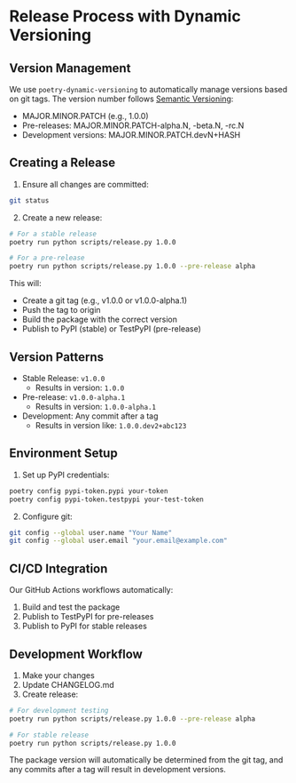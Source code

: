# Release Process with Dynamic Versioning

## Version Management

We use `poetry-dynamic-versioning` to automatically manage versions based on git tags. The version number follows [Semantic Versioning](https://semver.org/):

- MAJOR.MINOR.PATCH (e.g., 1.0.0)
- Pre-releases: MAJOR.MINOR.PATCH-alpha.N, -beta.N, -rc.N
- Development versions: MAJOR.MINOR.PATCH.devN+HASH

## Creating a Release

1. Ensure all changes are committed:
```bash
git status
```

2. Create a new release:
```bash
# For a stable release
poetry run python scripts/release.py 1.0.0

# For a pre-release
poetry run python scripts/release.py 1.0.0 --pre-release alpha
```

This will:
- Create a git tag (e.g., v1.0.0 or v1.0.0-alpha.1)
- Push the tag to origin
- Build the package with the correct version
- Publish to PyPI (stable) or TestPyPI (pre-release)

## Version Patterns

- Stable Release: `v1.0.0`
  - Results in version: `1.0.0`
- Pre-release: `v1.0.0-alpha.1`
  - Results in version: `1.0.0-alpha.1`
- Development: Any commit after a tag
  - Results in version like: `1.0.0.dev2+abc123`

## Environment Setup

1. Set up PyPI credentials:
```bash
poetry config pypi-token.pypi your-token
poetry config pypi-token.testpypi your-test-token
```

2. Configure git:
```bash
git config --global user.name "Your Name"
git config --global user.email "your.email@example.com"
```

## CI/CD Integration

Our GitHub Actions workflows automatically:
1. Build and test the package
2. Publish to TestPyPI for pre-releases
3. Publish to PyPI for stable releases

## Development Workflow

1. Make your changes
2. Update CHANGELOG.md
3. Create release:
```bash
# For development testing
poetry run python scripts/release.py 1.0.0 --pre-release alpha

# For stable release
poetry run python scripts/release.py 1.0.0
```

The package version will automatically be determined from the git tag, and any commits after a tag will result in development versions.
